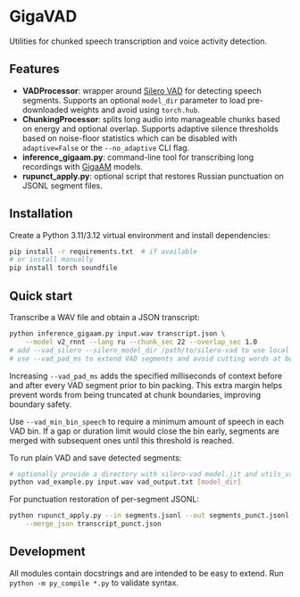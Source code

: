 # GigaVAD

Utilities for chunked speech transcription and voice activity detection.

## Features
- **VADProcessor**: wrapper around [Silero VAD](https://github.com/snakers4/silero-vad) for
  detecting speech segments. Supports an optional ``model_dir`` parameter to
  load pre-downloaded weights and avoid using ``torch.hub``.
- **ChunkingProcessor**: splits long audio into manageable chunks based on
  energy and optional overlap. Supports adaptive silence thresholds based on
  noise-floor statistics which can be disabled with ``adaptive=False`` or the
  ``--no_adaptive`` CLI flag.
- **inference_gigaam.py**: command-line tool for transcribing long recordings
  with [GigaAM](https://github.com/salute-developers/GigaAM) models.
- **rupunct_apply.py**: optional script that restores Russian punctuation on
  JSONL segment files.

## Installation
Create a Python 3.11/3.12 virtual environment and install dependencies:

```bash
pip install -r requirements.txt  # if available
# or install manually
pip install torch soundfile
```

## Quick start
Transcribe a WAV file and obtain a JSON transcript:

```bash
python inference_gigaam.py input.wav transcript.json \
    --model v2_rnnt --lang ru --chunk_sec 22 --overlap_sec 1.0
# add --vad_silero --silero_model_dir /path/to/silero-vad to use local VAD
# use --vad_pad_ms to extend VAD segments and avoid cutting words at boundaries
```

Increasing `--vad_pad_ms` adds the specified milliseconds of context before and
after every VAD segment prior to bin packing. This extra margin helps prevent
words from being truncated at chunk boundaries, improving boundary safety.

Use `--vad_min_bin_speech` to require a minimum amount of speech in each VAD
bin. If a gap or duration limit would close the bin early, segments are merged
with subsequent ones until this threshold is reached.

To run plain VAD and save detected segments:

```bash
# optionally provide a directory with silero-vad model.jit and utils_vad.py
python vad_example.py input.wav vad_output.txt [model_dir]
```

For punctuation restoration of per-segment JSONL:

```bash
python rupunct_apply.py --in segments.jsonl --out segments_punct.jsonl \
    --merge_json transcript_punct.json
```

## Development
All modules contain docstrings and are intended to be easy to extend. Run
`python -m py_compile *.py` to validate syntax.

